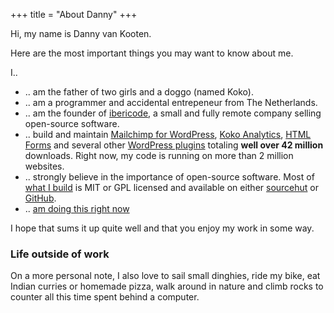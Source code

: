 +++
title = "About Danny"
+++

Hi, my name is Danny van Kooten.

Here are the most important things you may want to know about me.

I..

- .. am the father of two girls and a doggo (named Koko).
- .. am a programmer and accidental entrepeneur from The Netherlands.
- .. am the founder of <a href="http://ibericode.com/">ibericode</a>, a small and fully remote company selling open-source software.
- .. build and maintain <a href="https://www.mc4wp.com/">Mailchimp for WordPress</a>, <a href="https://www.kokoanalytics.com/">Koko Analytics</a>, <a href="https://www.htmlformsplugin.com">HTML Forms</a> and several other [WordPress plugins](/wordpress-plugins/) totaling <strong>well over 42 million</strong> downloads. Right now, my code is running on more than 2 million websites.
- .. strongly believe in the importance of open-source software. Most of [what I build](/code/) is MIT or GPL licensed and available on either <a href="https://git.sr.ht/~dvko/">sourcehut</a> or <a href="https://github.com/dannyvankooten/">GitHub</a>.
- .. [am doing this right now](/now/)

I hope that sums it up quite well and that you enjoy my work in some way.

### Life outside of work

On a more personal note, I also love to sail small dinghies, ride my bike, eat Indian curries or homemade pizza, walk around in nature and climb rocks to counter all this time spent behind a computer.
